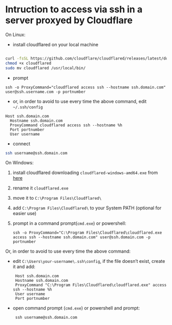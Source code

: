 # Intruction to access via ssh in a server proxyed by Cloudflare

On Linux:

* install cloudflared on your local machine

``` bash

curl -fsSL https://github.com/cloudflare/cloudflared/releases/latest/download/cloudflared-linux-amd64 -o cloudflared
chmod +x cloudflared
sudo mv cloudflared /usr/local/bin/

```

* prompt
  
```
ssh -o ProxyCommand="cloudflared access ssh --hostname ssh.domain.com" user@ssh.username.com -p portnumber
```
  
* or, in order to avoid to use every time the above command, edit ```~/.ssh/config```

```
Host ssh.domain.com
  Hostname ssh.domain.com
  ProxyCommand cloudflared access ssh --hostname %h
  Port portnumber
  User username

```

* connect 

``` bash
ssh username@ssh.domain.com
```

On Windows:

1. install cloudflared downloading ``` cloudflared-windows-amd64.exe ``` from [here](https://github.com/cloudflare/cloudflared/releases/latest)
2. rename it ``` cloudflared.exe ```
3. move it to ``` C:\Program Files\Cloudflared\ ```
4. add ``` C:\Program Files\Cloudflared\ ``` to your System PATH (optional for easier use)
5. prompt in a command prompt(```cmd.exe```) or powershell:
   
   ```
   ssh -o ProxyCommand="C:\Program Files\Cloudflared\cloudflared.exe access ssh --hostname ssh.domain.com" user@ssh.domain.com -p portnumber
   ```
Or, in order to avoid to use every time the above command:
   
* edit ``` C:\Users\your-username\.ssh\config ```, if the file doesn’t exist, create it and add:
   
   ```
    Host ssh.domain.com
    Hostname ssh.domain.com
    ProxyCommand "C:\Program Files\Cloudflared\cloudflared.exe" access ssh --hostname %h
    User username
    Port portnumber 

   ```
* open command prompt (```cmd.exe```) or powershell and prompt:

   ```
    ssh username@ssh.domain.com
   
   ```


